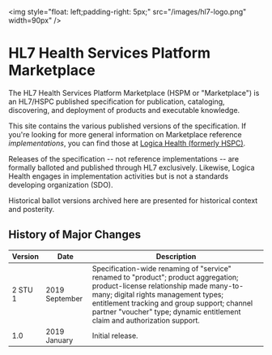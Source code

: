 <img style="float: left;padding-right: 5px;" src="/images/hl7-logo.png" width=90px" />


# HL7 Health Services Platform Marketplace 

The HL7 Health Services Platform Marketplace (HSPM or "Marketplace") is an HL7/HSPC published specification for publication, cataloging, discovering, and deployment of products and executable knowledge.

This site contains the various published versions of the specification. If you're looking for more general information on Marketplace reference _implementations_, you can find those at [Logica Health (formerly HSPC)](https://www.logicahealth.org).

Releases of the specification -- not reference implementations -- are formally balloted and published through HL7 exclusively. Likewise, Logica Health engages in implementation activities but is not a standards developing organization (SDO).

Historical ballot versions archived here are presented for historical context and posterity.

## History of Major Changes


| Version                    | Date       | Description |
| -------------------------- | ---------- | ----------- |
| 2 STU 1	| 2019 September	| Specification-wide renaming of "service" renamed to "product"; product aggregation; product-license relationship made many-to-many; digital rights management types; entitlement tracking and group support; channel partner "voucher" type; dynamic entitlement claim and authorization support.	|
| 1.0		| 2019 January		| Initial release.
